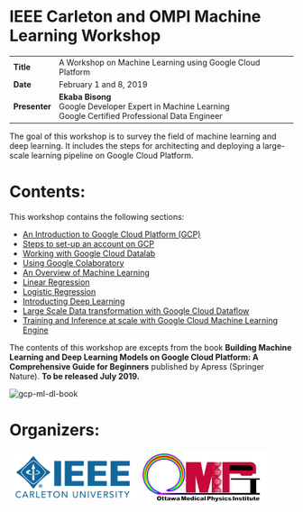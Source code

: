 # IEEE Carleton and OMPI Machine Learning Workshop

| | |
|-|-|
|__Title__| A Workshop on Machine Learning using Google Cloud Platform
|__Date__ | February 1 and 8, 2019
|__Presenter__ | __Ekaba Bisong__ <br>Google Developer Expert in Machine Learning<br> Google Certified Professional Data Engineer

The goal of this workshop is to survey the field of machine learning and deep learning. It includes the steps for architecting and deploying a large-scale learning pipeline on Google Cloud Platform.

# Contents:
This workshop contains the following sections:
- <a href="./intro-gcp.ipynb">An Introduction to Google Cloud Platform (GCP)</a>
- <a href="./setting-up-gcp.ipynb">Steps to set-up an account on GCP</a>
- <a href="./datalab.ipynb">Working with Google Cloud Datalab</a>
- <a href="./google-colab.ipynb">Using Google Colaboratory</a>
- <a href="./ml-overview.ipynb">An Overview of Machine Learning</a>
- <a href="./linear_regression.ipynb">Linear Regression</a>
- <a href="./logistic_regression.ipynb">Logistic Regression</a>
- <a href="./deep_learning.ipynb">Introducting Deep Learning</a>
- <a href="./dataflow.ipynb">Large Scale Data transformation with Google Cloud Dataflow</a>
- <a href="./cloud-mle.ipynb">Training and Inference at scale with Google Cloud Machine Learning Engine</a>

The contents of this workshop are excepts from the book **Building Machine Learning and Deep Learning Models on Google Cloud Platform: A Comprehensive Guide for Beginners** published by Apress (Springer Nature). **To be released July 2019.**

<img src="https://ekababisong.org/assets/books/BisongHiRes.jpg" alt="gcp-ml-dl-book" width="50%" height="50%">

# Organizers:
<p align="left">
    <img src="ieee-ompi/ieee_carleton.png" align="middle" alt="IEEE Carleton." height=45% width=45%/>
    <img src="ieee-ompi/ompi.png" align="middle" alt="Ottawa Medical Physics Institute." height=45% width=45%/>
</p>